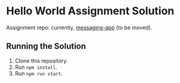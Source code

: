 # Hello World Assignment Solution

Assignment repo: currently, [messaging-app](https://github.com/Opal-teaching/messaging-app) (to be moved).

## Running the Solution
1. Clone this repository.
2. Run `npm install`.
3. Run `npm run start`.
